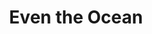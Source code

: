---
title: Even the Ocean
developer: Analgesic Productions
image: EvenTheOcean.jpg
link: https://www.eventheocean.com
windows: http://store.steampowered.com/app/265470/Even_the_Ocean/
mac: http://store.steampowered.com/app/265470/Even_the_Ocean/
---